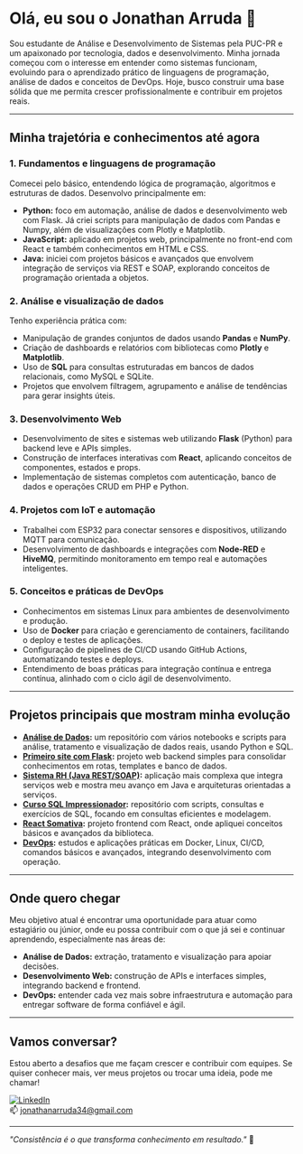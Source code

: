 # Olá, eu sou o Jonathan Arruda 👋

Sou estudante de Análise e Desenvolvimento de Sistemas pela PUC-PR e um apaixonado por tecnologia, dados e desenvolvimento. Minha jornada começou com o interesse em entender como sistemas funcionam, evoluindo para o aprendizado prático de linguagens de programação, análise de dados e conceitos de DevOps. Hoje, busco construir uma base sólida que me permita crescer profissionalmente e contribuir em projetos reais.

---

## Minha trajetória e conhecimentos até agora

### 1. **Fundamentos e linguagens de programação**

Comecei pelo básico, entendendo lógica de programação, algoritmos e estruturas de dados. Desenvolvo principalmente em:

- **Python:** foco em automação, análise de dados e desenvolvimento web com Flask. Já criei scripts para manipulação de dados com Pandas e Numpy, além de visualizações com Plotly e Matplotlib.
- **JavaScript:** aplicado em projetos web, principalmente no front-end com React e também conhecimentos em HTML e CSS.
- **Java:** iniciei com projetos básicos e avançados que envolvem integração de serviços via REST e SOAP, explorando conceitos de programação orientada a objetos.

### 2. **Análise e visualização de dados**

Tenho experiência prática com:

- Manipulação de grandes conjuntos de dados usando **Pandas** e **NumPy**.
- Criação de dashboards e relatórios com bibliotecas como **Plotly** e **Matplotlib**.
- Uso de **SQL** para consultas estruturadas em bancos de dados relacionais, como MySQL e SQLite.
- Projetos que envolvem filtragem, agrupamento e análise de tendências para gerar insights úteis.

### 3. **Desenvolvimento Web**

- Desenvolvimento de sites e sistemas web utilizando **Flask** (Python) para backend leve e APIs simples.
- Construção de interfaces interativas com **React**, aplicando conceitos de componentes, estados e props.
- Implementação de sistemas completos com autenticação, banco de dados e operações CRUD em PHP e Python.

### 4. **Projetos com IoT e automação**

- Trabalhei com ESP32 para conectar sensores e dispositivos, utilizando MQTT para comunicação.
- Desenvolvimento de dashboards e integrações com **Node-RED** e **HiveMQ**, permitindo monitoramento em tempo real e automações inteligentes.
  
### 5. **Conceitos e práticas de DevOps**

- Conhecimentos em sistemas Linux para ambientes de desenvolvimento e produção.
- Uso de **Docker** para criação e gerenciamento de containers, facilitando o deploy e testes de aplicações.
- Configuração de pipelines de CI/CD usando GitHub Actions, automatizando testes e deploys.
- Entendimento de boas práticas para integração contínua e entrega contínua, alinhado com o ciclo ágil de desenvolvimento.

---

## Projetos principais que mostram minha evolução

- **[Análise de Dados](https://github.com/JonhnCod/Analise-Dados):** um repositório com vários notebooks e scripts para análise, tratamento e visualização de dados reais, usando Python e SQL.
- **[Primeiro site com Flask](https://github.com/JonhnCod/Desenvolvimento-Web/tree/main/PYTHON/Primeiro-site-flask):** projeto web backend simples para consolidar conhecimentos em rotas, templates e banco de dados.
- **[Sistema RH (Java REST/SOAP)](https://github.com/JonhnCod/JAVA/tree/main/Sistema-RH(REST-SOAP-JAVA)):** aplicação mais complexa que integra serviços web e mostra meu avanço em Java e arquiteturas orientadas a serviços.
- **[Curso SQL Impressionador](https://github.com/JonhnCod/SQL/tree/main/Curso%20de%20SQLimpressionador):** repositório com scripts, consultas e exercícios de SQL, focando em consultas eficientes e modelagem.
- **[React Somativa](https://github.com/JonhnCod/Desenvolvimento-Web/tree/main/REACT/somativadois):** projeto frontend com React, onde apliquei conceitos básicos e avançados da biblioteca.
- **[DevOps](https://github.com/JonhnCod/DevOps):** estudos e aplicações práticas em Docker, Linux, CI/CD, comandos básicos e avançados, integrando desenvolvimento com operação.

---

## Onde quero chegar

Meu objetivo atual é encontrar uma oportunidade para atuar como estagiário ou júnior, onde eu possa contribuir com o que já sei e continuar aprendendo, especialmente nas áreas de:

- **Análise de Dados:** extração, tratamento e visualização para apoiar decisões.
- **Desenvolvimento Web:** construção de APIs e interfaces simples, integrando backend e frontend.
- **DevOps:** entender cada vez mais sobre infraestrutura e automação para entregar software de forma confiável e ágil.

---

## Vamos conversar?

Estou aberto a desafios que me façam crescer e contribuir com equipes. Se quiser conhecer mais, ver meus projetos ou trocar uma ideia, pode me chamar!

[![LinkedIn](https://img.shields.io/badge/-Jonathan%20Arruda-0077B5?style=flat-square&logo=Linkedin&logoColor=white)](https://www.linkedin.com/in/jonathanarruda34)  
📫 jonathanarruda34@gmail.com

---

*"Consistência é o que transforma conhecimento em resultado."* 🚀




